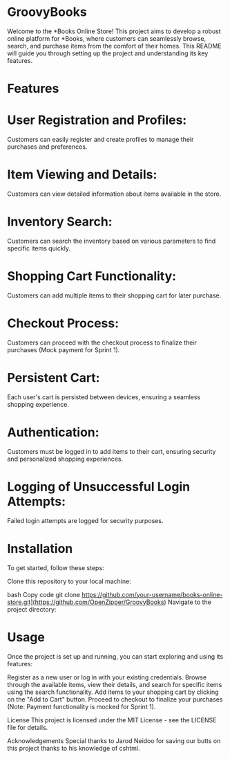 # GroovyBooks

Welcome to the *Books Online Store! This project aims to develop a robust online platform for *Books, where customers can seamlessly browse, search, and purchase items from the comfort of their homes. This README will guide you through setting up the project and understanding its key features.

# Features
# User Registration and Profiles:
Customers can easily register and create profiles to manage their purchases and preferences.

# Item Viewing and Details:
Customers can view detailed information about items available in the store.

# Inventory Search:
Customers can search the inventory based on various parameters to find specific items quickly.

# Shopping Cart Functionality:
Customers can add multiple items to their shopping cart for later purchase.

# Checkout Process:
Customers can proceed with the checkout process to finalize their purchases (Mock payment for Sprint 1).

# Persistent Cart:
Each user's cart is persisted between devices, ensuring a seamless shopping experience.

# Authentication:
Customers must be logged in to add items to their cart, ensuring security and personalized shopping experiences.

# Logging of Unsuccessful Login Attempts:
Failed login attempts are logged for security purposes.

# Installation
To get started, follow these steps:

Clone this repository to your local machine:

 bash
Copy code
git clone https://github.com/your-username/books-online-store.git](https://github.com/OpenZipper/GroovyBooks)
Navigate to the project directory:

# Usage
Once the project is set up and running, you can start exploring and using its features:

Register as a new user or log in with your existing credentials.
Browse through the available items, view their details, and search for specific items using the search functionality.
Add items to your shopping cart by clicking on the "Add to Cart" button.
Proceed to checkout to finalize your purchases (Note: Payment functionality is mocked for Sprint 1).

License
This project is licensed under the MIT License - see the LICENSE file for details.

Acknowledgements
Special thanks to Jarod Neidoo for saving our butts on this project thanks to his knowledge of cshtml.
